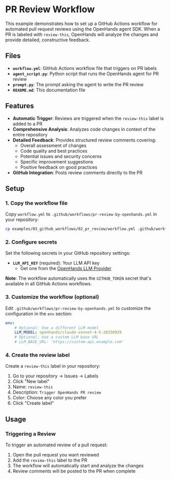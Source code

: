 # PR Review Workflow

This example demonstrates how to set up a GitHub Actions workflow for automated pull request reviews using the OpenHands agent SDK. When a PR is labeled with `review-this`, OpenHands will analyze the changes and provide detailed, constructive feedback.

## Files

- **`workflow.yml`**: GitHub Actions workflow file that triggers on PR labels
- **`agent_script.py`**: Python script that runs the OpenHands agent for PR review
- **`prompt.py`**: The prompt asking the agent to write the PR review
- **`README.md`**: This documentation file

## Features

- **Automatic Trigger**: Reviews are triggered when the `review-this` label is added to a PR
- **Comprehensive Analysis**: Analyzes code changes in context of the entire repository
- **Detailed Feedback**: Provides structured review comments covering:
  - Overall assessment of changes
  - Code quality and best practices
  - Potential issues and security concerns
  - Specific improvement suggestions
  - Positive feedback on good practices
- **GitHub Integration**: Posts review comments directly to the PR

## Setup

### 1. Copy the workflow file

Copy `workflow.yml` to `.github/workflows/pr-review-by-openhands.yml` in your repository:

```bash
cp examples/03_github_workflows/02_pr_review/workflow.yml .github/workflows/pr-review-by-openhands.yml
```

### 2. Configure secrets

Set the following secrets in your GitHub repository settings:

- **`LLM_API_KEY`** (required): Your LLM API key
  - Get one from the [OpenHands LLM Provider](https://docs.all-hands.dev/openhands/usage/llms/openhands-llms)

**Note**: The workflow automatically uses the `GITHUB_TOKEN` secret that's available in all GitHub Actions workflows.

### 3. Customize the workflow (optional)

Edit `.github/workflows/pr-review-by-openhands.yml` to customize the configuration in the `env` section:

```yaml
env:
    # Optional: Use a different LLM model
    LLM_MODEL: openhands/claude-sonnet-4-5-20250929
    # Optional: Use a custom LLM base URL
    # LLM_BASE_URL: 'https://custom-api.example.com'
```

### 4. Create the review label

Create a `review-this` label in your repository:

1. Go to your repository → Issues → Labels
2. Click "New label"
3. Name: `review-this`
4. Description: `Trigger OpenHands PR review`
5. Color: Choose any color you prefer
6. Click "Create label"

## Usage

### Triggering a Review

To trigger an automated review of a pull request:

1. Open the pull request you want reviewed
2. Add the `review-this` label to the PR
3. The workflow will automatically start and analyze the changes
4. Review comments will be posted to the PR when complete
